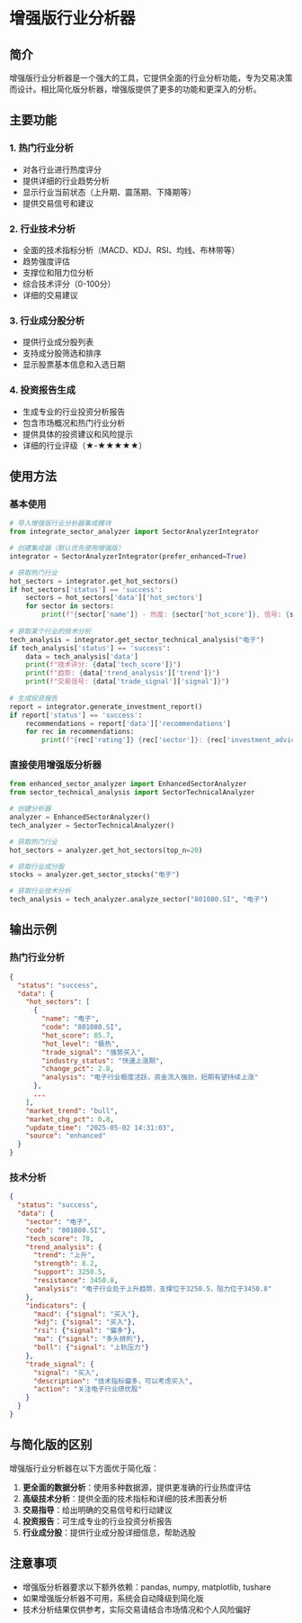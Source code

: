 # 增强版行业分析器

## 简介
增强版行业分析器是一个强大的工具，它提供全面的行业分析功能，专为交易决策而设计。相比简化版分析器，增强版提供了更多的功能和更深入的分析。

## 主要功能

### 1. 热门行业分析
* 对各行业进行热度评分
* 提供详细的行业趋势分析
* 显示行业当前状态（上升期、震荡期、下降期等）
* 提供交易信号和建议

### 2. 行业技术分析
* 全面的技术指标分析（MACD、KDJ、RSI、均线、布林带等）
* 趋势强度评估
* 支撑位和阻力位分析
* 综合技术评分（0-100分）
* 详细的交易建议

### 3. 行业成分股分析
* 提供行业成分股列表
* 支持成分股筛选和排序
* 显示股票基本信息和入选日期

### 4. 投资报告生成
* 生成专业的行业投资分析报告
* 包含市场概况和热门行业分析
* 提供具体的投资建议和风险提示
* 详细的行业评级（★-★★★★★）

## 使用方法

### 基本使用
```python
# 导入增强版行业分析器集成模块
from integrate_sector_analyzer import SectorAnalyzerIntegrator

# 创建集成器（默认优先使用增强版）
integrator = SectorAnalyzerIntegrator(prefer_enhanced=True)

# 获取热门行业
hot_sectors = integrator.get_hot_sectors()
if hot_sectors['status'] == 'success':
    sectors = hot_sectors['data']['hot_sectors']
    for sector in sectors:
        print(f"{sector['name']} - 热度: {sector['hot_score']}, 信号: {sector['trade_signal']}")
        
# 获取某个行业的技术分析
tech_analysis = integrator.get_sector_technical_analysis("电子")
if tech_analysis['status'] == 'success':
    data = tech_analysis['data']
    print(f"技术评分: {data['tech_score']}")
    print(f"趋势: {data['trend_analysis']['trend']}")
    print(f"交易信号: {data['trade_signal']['signal']}")
    
# 生成投资报告
report = integrator.generate_investment_report()
if report['status'] == 'success':
    recommendations = report['data']['recommendations']
    for rec in recommendations:
        print(f"{rec['rating']} {rec['sector']}: {rec['investment_advice']}")
```

### 直接使用增强版分析器
```python
from enhanced_sector_analyzer import EnhancedSectorAnalyzer
from sector_technical_analysis import SectorTechnicalAnalyzer

# 创建分析器
analyzer = EnhancedSectorAnalyzer()
tech_analyzer = SectorTechnicalAnalyzer()

# 获取热门行业
hot_sectors = analyzer.get_hot_sectors(top_n=20)

# 获取行业成分股
stocks = analyzer.get_sector_stocks("电子")

# 获取行业技术分析
tech_analysis = tech_analyzer.analyze_sector("801080.SI", "电子")
```

## 输出示例

### 热门行业分析
```json
{
  "status": "success",
  "data": {
    "hot_sectors": [
      {
        "name": "电子",
        "code": "801080.SI",
        "hot_score": 85.7,
        "hot_level": "极热",
        "trade_signal": "强势买入",
        "industry_status": "快速上涨期",
        "change_pct": 2.8,
        "analysis": "电子行业极度活跃，资金流入强劲，短期有望持续上涨"
      },
      ...
    ],
    "market_trend": "bull",
    "market_chg_pct": 0.8,
    "update_time": "2025-05-02 14:31:03",
    "source": "enhanced"
  }
}
```

### 技术分析
```json
{
  "status": "success",
  "data": {
    "sector": "电子",
    "code": "801080.SI",
    "tech_score": 78,
    "trend_analysis": {
      "trend": "上升",
      "strength": 8.2,
      "support": 3250.5,
      "resistance": 3450.8,
      "analysis": "电子行业处于上升趋势，支撑位于3250.5，阻力位于3450.8"
    },
    "indicators": {
      "macd": {"signal": "买入"},
      "kdj": {"signal": "买入"},
      "rsi": {"signal": "偏多"},
      "ma": {"signal": "多头排列"},
      "boll": {"signal": "上轨压力"}
    },
    "trade_signal": {
      "signal": "买入",
      "description": "技术指标偏多，可以考虑买入",
      "action": "关注电子行业绩优股"
    }
  }
}
```

## 与简化版的区别
增强版行业分析器在以下方面优于简化版：

1. **更全面的数据分析**：使用多种数据源，提供更准确的行业热度评估
2. **高级技术分析**：提供全面的技术指标和详细的技术图表分析
3. **交易指导**：给出明确的交易信号和行动建议
4. **投资报告**：可生成专业的行业投资分析报告
5. **行业成分股**：提供行业成分股详细信息，帮助选股

## 注意事项
* 增强版分析器要求以下额外依赖：pandas, numpy, matplotlib, tushare
* 如果增强版分析器不可用，系统会自动降级到简化版
* 技术分析结果仅供参考，实际交易请结合市场情况和个人风险偏好 